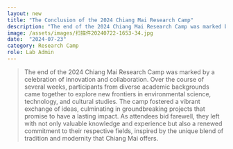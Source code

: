 ```yaml
---
layout: new
title: "The Conclusion of the 2024 Chiang Mai Research Camp"
description: "The end of the 2024 Chiang Mai Research Camp was marked by a celebration of innovation and collaboration."
image: /assets/images/扫描件20240722-1653-34.jpg
date:  "2024-07-23"
category: Research Camp
role: Lab Admin
---
```


> The end of the 2024 Chiang Mai Research Camp was marked by a celebration of innovation and collaboration. Over the course of several weeks, participants from diverse academic backgrounds came together to explore new frontiers in environmental science, technology, and cultural studies. The camp fostered a vibrant exchange of ideas, culminating in groundbreaking projects that promise to have a lasting impact. As attendees bid farewell, they left with not only valuable knowledge and experience but also a renewed commitment to their respective fields, inspired by the unique blend of tradition and modernity that Chiang Mai offers.

